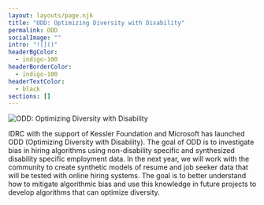 ```yaml
---
layout: layouts/page.njk
title: "ODD: Optimizing Diversity with Disability"
permalink: ODD
socialImage: ""
intro: "![]()"
headerBgColor:
  - indigo-100
headerBorderColor:
  - indigo-100
headerTextColor:
  - black
sections: []
---
```

![ODD: Optimizing Diversity with Disability ](/media/screen-shot-2021-11-01-at-8.41.18-pm.png)

IDRC with the support of Kessler Foundation and Microsoft has launched ODD (Optimizing Diversity with Disability). The goal of ODD is to investigate bias in hiring algorithms using non-disability specific and synthesized disability specific employment data. In the next year, we will work with the community to create synthetic models of resume and job seeker data that will be tested with online hiring systems. The goal is to better understand how to mitigate algorithmic bias and use this knowledge in future projects to develop algorithms that can optimize diversity.